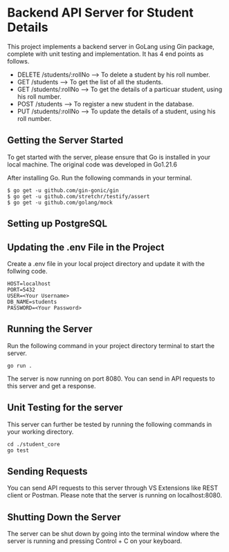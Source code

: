 # Backend API Server for Student Details

This project implements a backend server in GoLang using Gin package, complete with unit testing and implementation. It has 4 end points as follows.

* DELETE   /students/:rollNo   --> To delete a student by his roll number.
* GET      /students           --> To get the list of all the students.
* GET      /students/:rollNo   --> To get the details of a particuar student, using his roll number.
* POST     /students           --> To register a new student in the database.
* PUT      /students/:rollNo   --> To update the details of a student, using his roll number.

## Getting the Server Started

To get started with the server, please ensure that Go is installed in your local machine. The original code was developed in Go1.21.6

After installing Go. Run the following commands in your terminal.

```terminal
$ go get -u github.com/gin-gonic/gin
$ go get -u github.com/stretchr/testify/assert
$ go get -u github.com/golang/mock
```

## Setting up PostgreSQL



## Updating the .env File in the Project

Create a .env file in your local project directory and update it with the follwing code.

```.env
HOST=localhost
PORT=5432
USER=<Your Username>
DB_NAME=students
PASSWORD=<Your Password>
```

## Running the Server

Run the following command in your project directory terminal to start the server.

```terminal
go run .
```


The server is now running on port 8080. You can send in API requests to this server and get a response. 

## Unit Testing for the server

This server can further be tested by running the following commands in your working directory.

```terminal
cd ./student_core
go test
```

## Sending Requests

You can send API requests to this server through VS Extensions like REST client or Postman. Please note that the server is running on localhost:8080.

## Shutting Down the Server

The server can be shut down by going into the terminal window where the server is running and pressing Control + C on your keyboard.